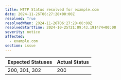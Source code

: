 ```yaml
---
title: HTTP Status resolved for example.com
date: 2024-11-26T06:27:28+00:00Z
resolved: True
resolvedWhen: 2024-11-26T06:27:28+00:00Z
resolvedStartTime: 2024-10-25T21:09:43.191474+00:00
severity: notice
affected:
  - example.com
section: issue
---
```


| Expected Statuses | Actual Status  |
|-------------------|----------------|
| 200, 301, 302 | 200 |
